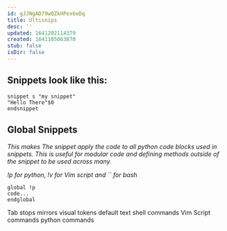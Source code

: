 ```yaml
---
id: gJJNgAD79wQZkHPex6eDq
title: Ultisnips
desc: ''
updated: 1641202114379
created: 1641105063870
stub: false
isDir: false
---
```


## Snippets look like this:

```
snippet s "my snippet"
"Hello There"$0
endsnippet
```

## Global Snippets

_This makes The snippet apply the code to all python code blocks used_
_in snippets. This is useful for modular code and defining methods_
_outside of the snippet to be used across many._

_!p for python, !v for Vim script and \`\` for bash_

```
global !p
code...
endglobal
```

Tab stops
mirrors
visual tokens
default text
shell commands
Vim Script commands
python commands
